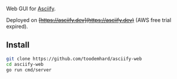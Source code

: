 Web GUI for [Asciify](https://github.com/toodemhard/asciify). 

Deployed on ~~[https://asciify.dev](https://asciify.dev)~~ (AWS free trial expired).

## Install
```sh
git clone https://github.com/toodemhard/asciify-web
cd asciify-web
go run cmd/server
```
